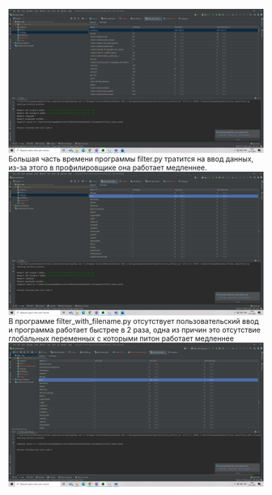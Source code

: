 ![old_filter.py](img/old_filter.png)
Большая часть времени программы filter.py тратится на ввод данных, из-за этого в профилировщике она работает медленнее. 
![old_filter.py](img/filter.png)
В программе filter_with_filename.py отсутствует пользовательский ввод и программа работает быстрее в 2 раза, одна из причин это отсутствие глобальных переменных с которыми питон работает медленнее 
![old_filter.py](img/filter_with_filename.png)